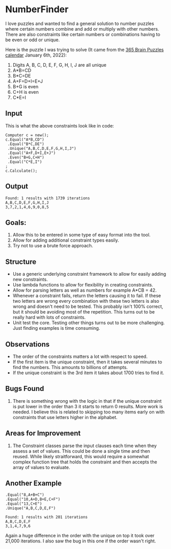 # NumberFinder
I love puzzles and wanted to find a general solution to number puzzles where certain numbers combine and add or multiply with other numbers. There are also constraints like certain numbers or combinations having to be even or odd or unique.

Here is the puzzle I was trying to solve 
(It came from the [365 Brain Puzzles calendar](https://www.amazon.com/Mensa-Brain-Puzzlers-Page-Calendar/dp/1523513241) January 6th, 2022):
1. Digits A, B, C, D, E, F, G, H, I, J are all unique
2. A*B=CD
3. B*C=DE
4. A+F=D+I=E+J
5. B+G is even
6. C+H is even
7. C*E=I

## Input
This is what the above constraints look like in code:
```
Computer c = new();
c.Equal("A*B,CD")
 .Equal("B*C,DE")
 .Unique("A,B,C,D,E,F,G,H,I,J")
 .Equal("A+F,D+I,E+J")
 .Even("B+G,C+H")
 .Equal("C*E,I")
;
c.Calculate();
```

## Output
```
Found: 1 results with 1739 iterations
A,B,C,D,E,F,G,H,I,J
3,7,2,1,4,6,9,0,8,5
```

## Goals: 
1. Allow this to be entered in some type of easy format into the tool.
2. Allow for adding additional constraint types easily.
3. Try not to use a brute force approach.

## Structure
* Use a generic underlying constraint framework to allow for easily adding new constraints. 
* Use lambda functions to allow for flexibility in creating constraints. 
* Allow for parsing letters as well as numbers for example A*CB = 42.
* Whenever a constraint fails, return the letters causing it to fail. 
If these two letters are wrong every combination with these two letters is also wrong and doesn't need to be tested. 
This probably isn't 100% correct, but it should be avoiding most of the repetition. 
This turns out to be really hard with lots of constraints.
* Unit test the core. Testing other things turns out to be more challenging. Just finding examples is time consuming.

## Observations
* The order of the constraints matters a lot with respect to speed.
* If the first item is the unique constraint, then it takes several minutes to find the numbers. This amounts to billions of attempts.
* If the unique constraint is the 3rd item it takes about 1700 tries to find it. 


## Bugs Found
1. There is something wrong with the logic in that if the unique constraint is put lower in the order than 3 it starts to return 0 results. More work is needed. I believe this is related to skipping too many items early on with constraints that use letters higher in the alphabet.

## Areas for Improvement
1. The Constraint classes parse the input clauses each time when they assess a set of values. This could be done a single time and then reused. While likely straitforward, this would require a somewhat complex function tree that holds the constraint and then accepts the array of values to evaluate.

## Another Example
```
.Equal("8,A+B+C")
.Equal("10,A+D,B+E,C+F")
.Equal("13,C+E")
.Unique("A,B,C,D,E,F")

Found: 1 results with 201 iterations
A,B,C,D,E,F
3,1,4,7,9,6
```

Again a huge difference in the order with the unique on top it took over 21,000 iterations.
I also saw the bug in this one if the order wasn't right.
